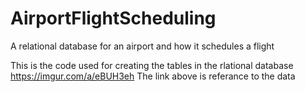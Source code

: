 # AirportFlightScheduling
A relational database for an airport and how it schedules a flight 

This is the code used for creating the tables in the rlational database 
https://imgur.com/a/eBUH3eh
The link above is referance to the data
